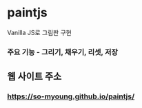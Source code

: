 # paintjs
Vanilla JS로 그림판 구현<br>
### 주요 기능 - 그리기, 채우기, 리셋, 저장<br>

## 웹 사이트 주소<br>
### https://so-myoung.github.io/paintjs/

